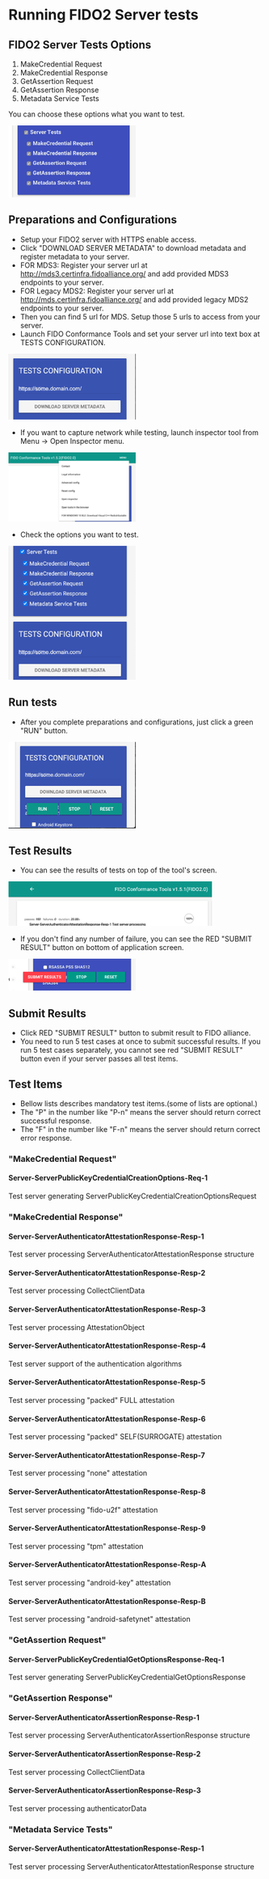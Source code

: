 # Running FIDO2 Server tests

## FIDO2 Server Tests Options

1. MakeCredential Request
2. MakeCredential Response
3. GetAssertion Request
4. GetAssertion Response
5. Metadata Service Tests

You can choose these options what you want to test.

<img src="img/1.png" width="50%"/>

## Preparations and Configurations

* Setup your FIDO2 server with HTTPS enable access.
* Click "DOWNLOAD SERVER METADATA" to download metadata and register metadata to your server.
* FOR MDS3: Register your server url at http://mds3.certinfra.fidoalliance.org/ and add provided MDS3 endpoints to your server.
* FOR Legacy MDS2: Register your server url at http://mds.certinfra.fidoalliance.org/ and add provided legacy MDS2 endpoints to your server.
* Then you can find 5 url for MDS. Setup those 5 urls to access from your server.
* Launch FIDO Conformance Tools and set your server url into text box at TESTS CONFIGURATION.

<img src="img/2.png" width="50%"/>

* If you want to capture network while testing, launch inspector tool from Menu -> Open Inspector menu.

<img src="img/3.png" width="50%"/>

* Check the options you want to test.

<img src="img/4.png" width="50%"/>

## Run tests

* After you complete preparations and configurations, just click a green "RUN" button.

<img src="img/5.png" width="50%"/>


## Test Results
* You can see the results of tests on top of the tool's screen.

<img src="img/6.png" width="80%"/>

* If you don't find any number of failure, you can see the RED "SUBMIT RESULT" button on bottom of application screen.

<img src="img/7.png" width="50%"/>


## Submit Results

* Click RED "SUBMIT RESULT" button to submit result to FIDO alliance.
* You need to run 5 test cases at once to submit successful results. If you run 5 test cases separately, you cannot see red "SUBMIT RESULT" button even if your server passes all test items.


## Test Items

* Bellow lists describes mandatory test items.(some of lists are optional.)
* The "P" in the number like "P-n" means the server should return correct  successful response.
* The "F" in the number like "F-n" means the server should return correct error response.

### "MakeCredential Request"

#### Server-ServerPublicKeyCredentialCreationOptions-Req-1

Test server generating ServerPublicKeyCredentialCreationOptionsRequest

### "MakeCredential Response"
#### Server-ServerAuthenticatorAttestationResponse-Resp-1 

Test server processing ServerAuthenticatorAttestationResponse structure

#### Server-ServerAuthenticatorAttestationResponse-Resp-2

Test server processing CollectClientData

#### Server-ServerAuthenticatorAttestationResponse-Resp-3

Test server processing AttestationObject

#### Server-ServerAuthenticatorAttestationResponse-Resp-4

Test server support of the authentication algorithms

#### Server-ServerAuthenticatorAttestationResponse-Resp-5

Test server processing "packed" FULL attestation

#### Server-ServerAuthenticatorAttestationResponse-Resp-6

Test server processing "packed" SELF(SURROGATE) attestation

#### Server-ServerAuthenticatorAttestationResponse-Resp-7

Test server processing "none" attestation

#### Server-ServerAuthenticatorAttestationResponse-Resp-8

Test server processing "fido-u2f" attestation

#### Server-ServerAuthenticatorAttestationResponse-Resp-9

Test server processing "tpm" attestation

#### Server-ServerAuthenticatorAttestationResponse-Resp-A

Test server processing "android-key" attestation

#### Server-ServerAuthenticatorAttestationResponse-Resp-B

Test server processing "android-safetynet" attestation

### "GetAssertion Request"
#### Server-ServerPublicKeyCredentialGetOptionsResponse-Req-1

Test server generating ServerPublicKeyCredentialGetOptionsResponse

### "GetAssertion Response"
#### Server-ServerAuthenticatorAssertionResponse-Resp-1

Test server processing ServerAuthenticatorAssertionResponse structure

#### Server-ServerAuthenticatorAssertionResponse-Resp-2

Test server processing CollectClientData

#### Server-ServerAuthenticatorAssertionResponse-Resp-3

Test server processing authenticatorData

### "Metadata Service Tests"
#### Server-ServerAuthenticatorAttestationResponse-Resp-1

Test server processing ServerAuthenticatorAttestationResponse structure





